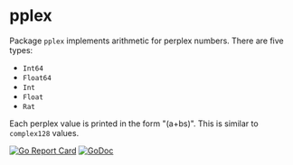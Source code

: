 # pplex

Package `pplex` implements arithmetic for perplex numbers. There are five types:

* `Int64`
* `Float64`
* `Int`
* `Float`
* `Rat`

Each perplex value is printed in the form "(a+bs)". This is similar to `complex128` values.

[![Go Report Card](https://goreportcard.com/badge/gojp/goreportcard)](https://goreportcard.com/report/github.com/meirizarrygelpi/numbers/pplex) [![GoDoc](https://godoc.org/github.com/meirizarrygelpi/numbers/pplex?status.svg)](https://godoc.org/github.com/meirizarrygelpi/numbers/pplex)
